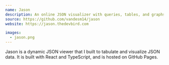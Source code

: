 ```yaml
---
name: Jason
description: An online JSON visualizer with queries, tables, and graphs!
source: https://github.com/vandesm14/jason
website: https://jason.thedevbird.com

images:
  - jason.png
---
```


Jason is a dynamic JSON viewer that I built to tabulate and visualize JSON data. It is built with React and TypeScript, and is hosted on GitHub Pages.
